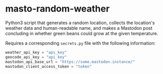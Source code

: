 # masto-random-weather
Python3 script that generates a random location, collects the location's weather data and human-readable name, and makes a Mastodon post concluding in whether green beans could grow at the given temperature.

Requires a corresponding `secrets.py` file with the following information:
  ```py
  weather_api_key = "api_key"
  geocode_api_key = "api_key"
  mastodon_api_base_url = "https://some.mastodon.instance/"
  mastodon_client_access_token = "token"
  ```
